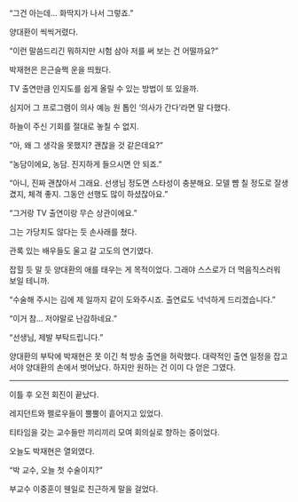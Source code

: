 “그건 아는데… 화딱지가 나서 그렇죠.”

양대환이 씩씩거렸다.

“이런 말씀드리긴 뭐하지만 시험 삼아 저를 써 보는 건 어떨까요?”

박재현은 은근슬쩍 운을 띄웠다.

TV 출연만큼 인지도를 쉽게 올릴 수 있는 방법이 또 있을까.

심지어 그 프로그램이 의사 예능 원 톱인 ‘의사가 간다’라면 말 다했다.

하늘이 주신 기회를 절대로 놓칠 수 없지.

“아, 왜 그 생각을 못했지? 괜찮을 것 같은데요?”

“농담이에요, 농담. 진지하게 들으시면 안 되죠.”

“아니, 진짜 괜찮아서 그래요. 선생님 정도면 스타성이 충분해요. 모델 뺨 칠 정도로 잘생겼지, 체격 좋지. 그동안 선행도 많이 하셨잖아요.”

“그거랑 TV 출연이랑 무슨 상관이에요.”

그는 가당치도 않다는 듯 손사래를 쳤다.

관록 있는 배우들도 울고 갈 고도의 연기였다.

잡힐 듯 말 듯 양대환의 애를 태우는 게 목적이었다. 그래야 스스로가 더 먹음직스러워 보일 테니까.

“수술해 주시는 김에 제 일까지 같이 도와주시죠. 출연료도 넉넉하게 드리겠습니다.”

“이거 참… 저야말로 난감하네요.”

“선생님, 제발 부탁드립니다.”

양대환의 부탁에 박재현은 못 이긴 척 방송 출연을 허락했다. 대략적인 출연 일정을 잡고서야 양대환의 손에서 벗어났다. 하지만 원하는 건 이미 다 얻은 그였다.

* * *

이틀 후 오전 회진이 끝났다.

레지던트와 펠로우들이 뿔뿔이 흩어지고 있었다.

티타임을 갖는 교수들만 끼리끼리 모여 회의실로 향하는 중이었다.

오늘도 박재현은 열외였다.

“박 교수, 오늘 첫 수술이지?”

부교수 이중훈이 웬일로 친근하게 말을 걸었다.